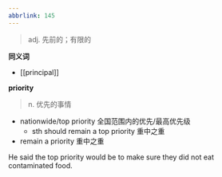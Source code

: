 ```yaml
---
abbrlink: 145
---
```

> adj. 先前的；有限的

**同义词**
- [[principal]]

**priority**
> n. 优先的事情

- nationwide/top priority 全国范围内的优先/最高优先级 
	- sth should remain a top priority 重中之重
- remain a priority 重中之重

He said the top priority would be to make sure they did not eat contaminated food.
